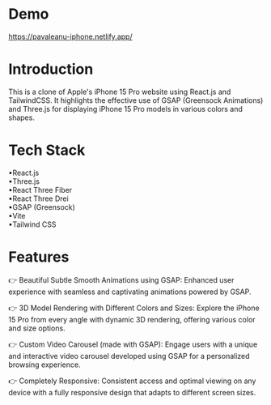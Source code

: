 # Demo

https://pavaleanu-iphone.netlify.app/

# Introduction 

This is a clone of Apple's iPhone 15 Pro website using React.js and TailwindCSS. It highlights the effective use of GSAP (Greensock Animations) and Three.js for displaying iPhone 15 Pro models in various colors and shapes.

# Tech Stack
▪React.js <br/>
▪Three.js <br/>
▪React Three Fiber <br/>
▪React Three Drei <br/>
▪GSAP (Greensock) <br/>
▪Vite <br/>
▪Tailwind CSS

# Features 

👉 Beautiful Subtle Smooth Animations using GSAP: Enhanced user experience with seamless and captivating animations powered by GSAP.

👉 3D Model Rendering with Different Colors and Sizes: Explore the iPhone 15 Pro from every angle with dynamic 3D rendering, offering various color and size options.

👉 Custom Video Carousel (made with GSAP): Engage users with a unique and interactive video carousel developed using GSAP for a personalized browsing experience.

👉 Completely Responsive: Consistent access and optimal viewing on any device with a fully responsive design that adapts to different screen sizes.
